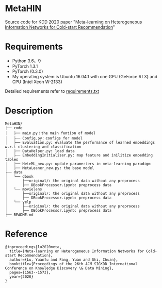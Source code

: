 # MetaHIN
Source code for KDD 2020 paper "[Meta-learning on Heterogeneous Information Networks for Cold-start Recommendation](https://yuanfulu.github.io/publication/KDD-MetaHIN.pdf)"


# Requirements

- Python 3.6。9
- PyTorch 1.3.1
- PyTorch (0.3.0)
- My operating system is Ubuntu 16.04.1 with one GPU (GeForce RTX) and CPU (Intel Xeon W-2133)

Detailed requirements refer to [requirements.txt](https://github.com/rootlu/MetaHIN/blob/master/requirements.txt)

# Description

```
MetaHIN/
├── code
│   ├── main.py：the main funtion of model
│   ├── Config.py：configs for model
│   ├── Evaluation.py: evaluate the performance of learned embeddings w.r.t clustering and classification
│   ├── DataHelper.py: load data
│   ├── EmbeddingInitializer.py: map feature and inilitize embedding tables
│   ├── HeteML_new.py: update paramerters in meta-learning paradigm 
│   ├── MetaLeaner_new.py: the base model 
├── data
│   └── dbook
│       ├──original/: the original data without any preprocess
│       ├── DBookProcessor.ipynb: preprocess data 
│   └── movielens
│       ├──original/: the original data without any preprocess
│       ├── DBookProcessor.ipynb: preprocess data 
│   └── yelp
│       ├──original/: the original data without any preprocess
│       ├── DBookProcessor.ipynb: preprocess data 
├── README.md
```

# Reference

```
@inproceedings{lu2020meta,
  title={Meta-learning on Heterogeneous Information Networks for Cold-start Recommendation},
  author={Lu, Yuanfu and Fang, Yuan and Shi, Chuan},
  booktitle={Proceedings of the 26th ACM SIGKDD International Conference on Knowledge Discovery \& Data Mining},
  pages={1563--1573},
  year={2020}
}

```

